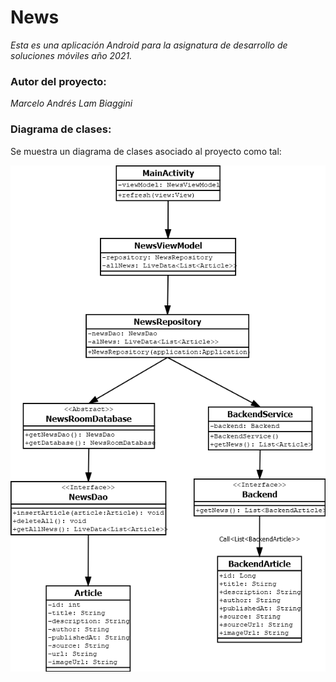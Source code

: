 # News

_Esta es una aplicación Android para la asignatura de desarrollo de soluciones móviles año 2021._

### Autor del proyecto:

_Marcelo Andrés Lam Biaggini_

### Diagrama de clases:

Se muestra un diagrama de clases asociado al proyecto como tal:

![Diagrama de clases](/DiagramaNewsAndroid.png)

